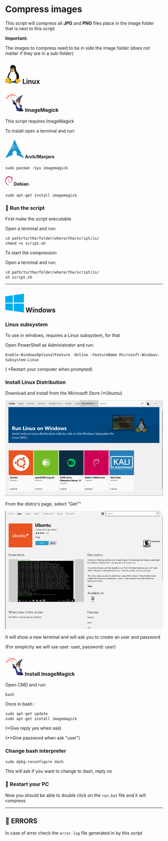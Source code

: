 # Compress images

This script will compress all **JPG** and **PNG** files place in the image folder that is next to this script

**Important:**

The images to compress need to be in side the image folder (does not matter if they are in a sub-folder)

## ![](.documentation/README/img/Tux.svg) Linux

### ![](.documentation/README/img/ImageMagick_logo-1580722729696.svg) ImageMagick

This script requires ImageMagick

To install open a terminal and run:

#### ![](.documentation/README/img/arch.svg) Arch/Manjaro

```
sudo pacman -Syu imagemagick
```

#### ![](.documentation/README/img/Debian_logo.png) Debian

```
sudo apt-get install imagemagick
```



### :rocket: Run the script

First make the script executable

Open a terminal and run:

```
cd path/to/the/folder/where/the/script/is/
chmod +x script.sh
```

To start the compression

Open a terminal and run:

```
cd path/to/the/folder/where/the/script/is/
sh script.sh
```

------

## ![](.documentation/README/img/windows.svg) Windows

### Linux subsystem

To use in windows, requires a Linux subsystem, for that

Open PowerShell as Administrator and run:

```
Enable-WindowsOptionalFeature -Online -FeatureName Microsoft-Windows-Subsystem-Linux
```

( *Restart your computer when prompted)

### Install Linux Distribution

Download and install from the Microsoft Store (*Ubuntu)

![](.documentation/README/img/1.png)

From the distro's page, select "Get""

![](.documentation/README/img/2.png)

It will show a new terminal and will ask you to create an user and password

(For simplicity we will use user: user, password: user)

### ![](.documentation/README/img/ImageMagick_logo-1580723384774.svg) Install ImageMagick

Open CMD and run:

```
bash
```

Once in bash :

```
sudo apt-get update
sudo apt-get install imagemagick
```

(*Give reply yes when ask)

(**Give password when ask "user")

### Change bash interpreter

```
sudo dpkg-reconfigure dash
```

This will ask if you want to change to dash, reply no

### **:stop_sign: Restart your PC**

Now you should be able to double click on the `run.bat` file and it will compress

------



## :bug: ERRORS

 In case of error check the `error.log` file generated in by this script
